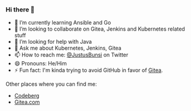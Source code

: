 ### Hi there 👋

- 🌱 I’m currently learning Ansible and Go
- 👯 I’m looking to collaborate on Gitea, Jenkins and Kubernetes related stuff
- 🤔 I’m looking for help with Java
- 💬 Ask me about Kubernetes, Jenkins, Gitea
- 📫 How to reach me: [@JustusBunsi](https://twitter.com/JustusBunsi) on Twitter
- 😄 Pronouns: He/Him
- ⚡ Fun fact: I'm kinda trying to avoid GitHub in favor of [Gitea](https://github.com/go-gitea/gitea).

Other places where you can find me:

- [Codeberg](https://codeberg.org/justusbunsi)
- [Gitea.com](https://gitea.com/justusbunsi)
